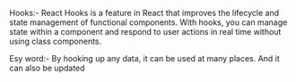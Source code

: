 Hooks:- React Hooks is a feature in React that improves the lifecycle and state management of functional components. With hooks, you can manage state within a component and respond to user actions in real time without using class components.

Esy word:- By hooking up any data, it can be used at many places. 
           And it can also be updated